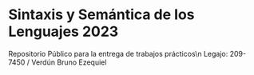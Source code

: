 # Sintaxis y Semántica de los Lenguajes 2023
Repositorio Público para la entrega de trabajos prácticos\n
Legajo: 209-7450 / Verdún Bruno Ezequiel
